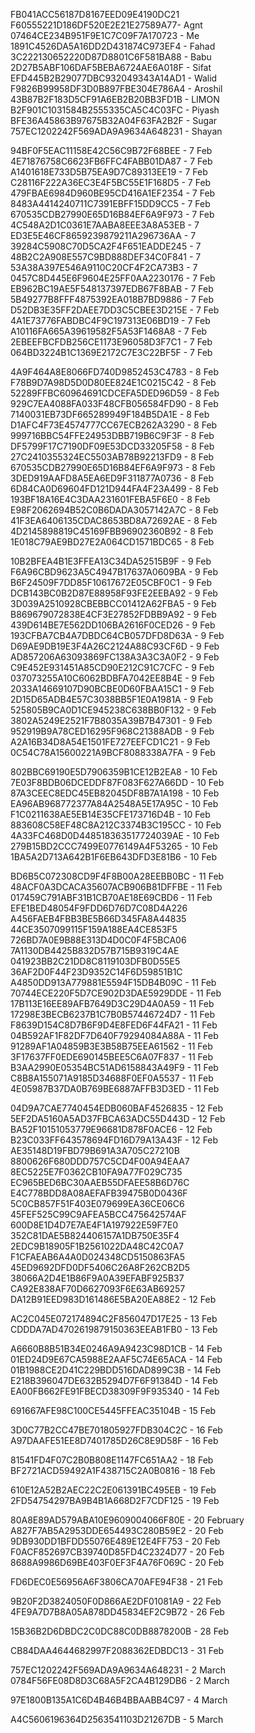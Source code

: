 FB041ACC56187D8167EED09E4190DC21 
F60555221D186DF520E2E21E27589A77- Agnt
07464CE234B951F9E1C7C09F7A170723 - Me
1891C4526DA5A16DD2D431874C973EF4 - Fahad
3C222130652220D87D8801C6F581BA88 - Babu
2D27B5ABF106DAF5BEBA6724AE6A018F - Sifat
EFD445B2B29077DBC932049343A14AD1 - Walid
F9826B99958DF3D0B897FBE304E786A4 - Aroshil
43B87B2F183D5CF91A6EB2B20BB3FD1B - LIMON
B2F901C1031584B2555335CA5C4C03FC - Piyash
BFE36A45863B97675B32A04F63FA2B2F - Sugar
757EC1202242F569ADA9A9634A648231 - Shayan


94BF0F5EAC11158E42C56C9B72F68BEE - 7 Feb
4E71876758C6623FB6FFC4FABB01DA87 - 7 Feb
A1401618E733D5B75EA9D7C89313EE19 - 7 Feb
C28116F222A36EC3E4F5BC55E1F168D5 - 7 Feb
479FBAE6984D960BE95CD416A1EF2354 - 7 Feb
8483A4414240711C7391EBFF15DD9CC5 - 7 Feb
670535CDB27990E65D16B84EF6A9F973 - 7 Feb
4C548A2D1C0361E7AABA8EEE3A8A53EB - 7
ED3E5E46CF8659239879211A296736AA - 7
39284C5908C70D5CA2F4F651EADDE245 - 7
48B2C2A908E557C9BD888DEF34C0F841 - 7
53A38A397E546A9110C20CF4F2CA73B3 - 7 
0457C8D445E6F9604E25FF0AA2230176 - 7 Feb
EB962BC19AE5F548137397EDB67F8BAB - 7 Feb
5B49277B8FFF4875392EA018B7BD9886 - 7 Feb
D52DB3E35FF2DAEE7DD3C5CBEE3D215E - 7 Feb
4A1E73776FABDBC4F9C197313E06BD19 - 7 Feb
A10116FA665A39619582F5A53F1468A8 - 7 Feb
2EBEEFBCFDB256CE1173E96058D3F7C1 - 7 Feb
064BD3224B1C1369E2172C7E3C22BF5F - 7 Feb

4A9F464A8E8066FD740D9852453C4783 - 8 Feb
F78B9D7A98D5D0D80EE824E1C0215C42 - 8 Feb
52289FFBC60964691CDCEFA5DED96D59 - 8 Feb
929C7EA4088FA033F48CFB056584FD90 - 8 Feb
7140031EB73DF665289949F184B5DA1E - 8 Feb
D1AFC4F73E4574777CC67ECB262A3290 - 8 Feb
999716BBC54FFE24953DBB719B6C9F3F - 8 Feb
DF5799F17C7190DF09E53DCD33205F58 - 8 Feb
27C2410355324EC5503AB78B92213FD9 - 8 Feb
670535CDB27990E65D16B84EF6A9F973 - 8 Feb
3DED919AAFD8A5EA6ED9F311877A0736 - 8 Feb
6D84CA0D69604FD121D944FA4F23A499 - 8 Feb
193BF18A16E4C3DAA231601FEBA5F6E0 - 8 Feb
E98F2062694B52C0B6DADA3057142A7C - 8 Feb
41F3EA6406135CDAC8653BD8A72692AE - 8 Feb
4D2145898819C45169FBB96902360B92 - 8 Feb
1E018C79AE9BD27E2A064CD1571BDC65 - 8 Feb

10B2BFEA4B1E3FFEA13C34DA52515B9F - 9 Feb
F6A96CBD9623A5C4947B17637A0609BA - 9 Feb
B6F24509F7DD85F10617672E05CBF0C1 - 9 Feb
DCB143BC0B2D87E88958F93FE2EEBA92 - 9 Feb
3D039A2510928CBEBBCC01412A62FBA5 - 9 Feb
B869679072838E4CF3E27852FDBB9A92 - 9 Feb
439D614BE7E562DD106BA2616F0CED26 - 9 Feb
193CFBA7CB4A7DBDC64CB057DFD8D63A - 9 Feb
D69AE9DB19E3F4A26C2124A88C93CF6D - 9 Feb
AD857206A63093869FC138A3A3C3A0F2 - 9 Feb
C9E452E931451A85CD90E212C91C7CFC - 9 Feb
037073255A10C6062BDBFA7042EE8B4E - 9 Feb
2033A14669107D90BCBE0D60FBAA15C1 - 9 Feb
2D15D65ADB4E57C3038BB5F1E0A1981A - 9 Feb
525805B9CA0D1CE945238C638BB0F132 - 9 Feb
3802A5249E2521F7B8035A39B7B47301 - 9 Feb
952919B9A78CED16295F968C21388ADB - 9 Feb
A2A16B34D8A54E1501FE727EEFCD1C21 - 9 Feb
0C54C78A15600221A9BCF8088338A7FA - 9 Feb

802BBC69190E5D7906359B1CE12B2EA8 - 10 Feb
7E03F8BDB06DCEDDF87F083F627A66DD - 10 Feb
87A3CEEC8EDC45EB82045DF8B7A1A198 - 10 Feb
EA96AB968772377A84A2548A5E17A95C - 10 Feb
F1C0211638AE5EB14E35CFE173716D4B - 10 Feb
883608C58EF48C8A212C3374B3C195CC - 10 Feb
4A33FC468D0D448518363517724039AE - 10 Feb
279B15BD2CCC7499E0776149A4F53265 - 10 Feb
1BA5A2D713A642B1F6EB643DFD3E81B6 - 10 Feb

BD6B5C072308CD9F4F8B00A28EEBB0BC - 11 Feb
48ACF0A3DCACA35607ACB906B81DFFBE - 11 Feb
017459C791ABF31B1CB70AE18E69CBD6 - 11 Feb
EFE1BED48054F9FDD6D76D7C08D4A226
A456FAEB4FBB3BE5B66D345FA8A44835
44CE3507099115F159A188EA4CE853F5
726BD7A0E9B88E313D4D0C0F4F5BCA06
7A1130DB4425B832D57B715B9319C4AE
041923BB2C21DD8C8119103DFB0D55E5
36AF2D0F44F23D9352C14F6D59851B1C
A4850DD913A779881E5594F15DB4B09C - 11 Feb
70744ECE220F5D7CE902D3DAE5929DDE - 11 Feb
17B113E16EE89AFB7649D3C29D4A0A59 - 11 Feb
17298E3BECB6237B1C7B0B57446724D7 - 11 Feb
F8639D154C8D7B6F9D4E8FED6F44FA21 - 11 Feb
04B592AF1F82DF7D640F79294084A88A - 11 Feb
91289AF1A04859B3E3B58B75EEA61562 - 11 Feb
3F17637FF0EDE690145BEE5C6A07F837 - 11 Feb
B3AA2990E05354BC51AD6158843A49F9 - 11 Feb
C8B8A155071A9185D34688F0EF0A5537 - 11 Feb
4E05987B37DA0B769BE6887AFFB3D3ED - 11 Feb

04D9A7CAE7740454EDB060BAF4526835 - 12 Feb
5EF2DA5160A5AD37FBCA63ADC55D443D - 12 Feb
BA52F10151053779E96681D878F0ACE6 - 12 Feb
B23C033FF643578694FD16D79A13A43F - 12 Feb
AE35148D19FBD79B691A3A705C27210B
8800626F680DDD757C5CD4F00A94EAA7
8EC5225E7F0362CB10FA9A77F029C735
EC965BED6BC30AAEB55DFAEE58B6D76C
E4C778BDD8A08AEFAFB39475B0D0436F
5C0CB857F51F403E079699EA36CE06C6
45FEF525C99C9AFEA5BCC475642574AF
600D8E1D4D7E7AE4F1A197922E59F7E0
352C81DAE5B824406157A1DB750E35F4
2EDC9B18905F1B2561022DA48C42C0A7
F1CFAEAB6A4A0D024348CD5150863FA5
45ED9692DFD0DF5406C26A8F262CB2D5
38066A2D4E1B86F9A0A39EFABF925B37
CA92E838AF70D6627093F6E63AB69257
DA12B91EED983D161486E5BA20EA88E2 - 12 Feb

AC2C045E072174894C2F856047D17E25 - 13 Feb
CDDDA7AD4702619879150363EEAB1FB0 - 13 Feb

A6660B8B51B34E0246A9A9423C98D1CB - 14 Feb
01ED24D9E67CA5988E2AAF5C74E65ACA - 14 Feb
01B1988CE2D41C229BDD516DAD899C3B - 14 Feb
E218B396047DE632B5294D7F6F91384D - 14 Feb
EA00FB662FE91FBECD38309F9F935340 - 14 Feb

691667AFE98C100CE5445FFEAC35104B - 15 Feb

3D0C77B2CC47BE701805927FDB304C2C - 16 Feb
A97DAAFE51EE8D7401785D26C8E9D58F - 16 Feb

81541FD4F07C2B0B808E1147FC651AA2 - 18 Feb
BF2721ACD59492A1F438715C2A0B0816 - 18 Feb

610E12A52B2AEC22C2E061391BC495EB - 19 Feb
2FD54754297BA9B4B1A668D2F7CDF125 - 19 Feb

80A8E89AD579ABA10E9609004066F80E - 20 February
A827F7AB5A2953DDE654493C280B59E2 - 20 Feb
9DB930DD1BFDD55076E489E12E4FF753 - 20 Feb
F0ACF852697CB39740D85FD4C2324D77 - 20 Feb
8688A9986D69BE403F0EF3F4A76F069C - 20 Feb

FD6DEC0E56956A6F3806CA70AFE94F38 - 21 Feb

9B20F2D3824050F0D866AE2DF01081A9 - 22 Feb
4FE9A7D7B8A05A878DD45834EF2C9B72 - 26 Feb

15B36B2D6DBDC2C0DC88C0DB8878200B - 28 Feb

CB84DAA4644682997F2088362EDBDC13 - 31 Feb

757EC1202242F569ADA9A9634A648231 - 2 March
0784F56FE08D8D3C68A5F2CA4B129DB6 - 2 March

97E1800B135A1C6D4B46B4BBAABB4C97 - 4 March

A4C5606196364D2563541103D21267DB - 5 March
